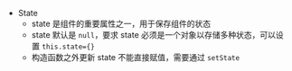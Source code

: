 - State
	- state 是组件的重要属性之一，用于保存组件的状态
	- state 默认是 `null`，要求 state 必须是一个对象以存储多种状态，可以设置 `this.state={}`
	- 构造函数之外更新 state 不能直接赋值，需要通过 `setState`